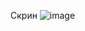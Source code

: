 Скрин
![image](https://user-images.githubusercontent.com/65599677/157674315-5616a1a7-b113-49fb-b9ab-ab8fd5b6d50f.png)
